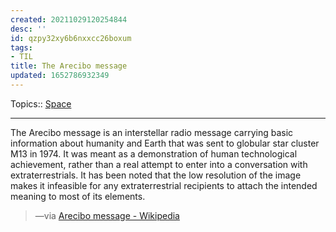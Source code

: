 ```yaml
---
created: 20211029120254844
desc: ''
id: qzpy32xy6b6nxxcc26boxum
tags:
- TIL
title: The Arecibo message
updated: 1652786932349
---
```

   
Topics::  [Space](../topics/space.md)   
   
   
---   
   
The Arecibo message is an interstellar radio message carrying basic information about humanity and Earth that was sent to globular star cluster M13 in 1974. It was meant as a demonstration of human technological achievement, rather than a real attempt to enter into a conversation with extraterrestrials. It has been noted that the low resolution of the image makes it infeasible for any extraterrestrial recipients to attach the intended meaning to most of its elements.   
   
> —via [Arecibo message - Wikipedia](https://en.wikipedia.org/wiki/Arecibo_message)